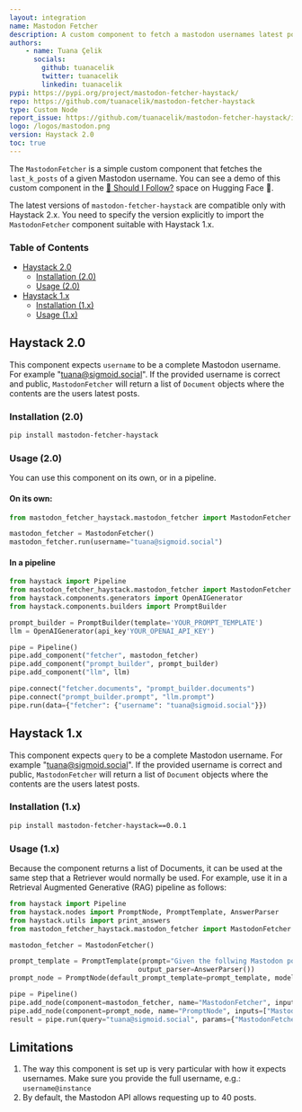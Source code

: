 ```yaml
---
layout: integration
name: Mastodon Fetcher
description: A custom component to fetch a mastodon usernames latest posts
authors:
    - name: Tuana Çelik
      socials:
        github: tuanacelik
        twitter: tuanacelik
        linkedin: tuanacelik
pypi: https://pypi.org/project/mastodon-fetcher-haystack/
repo: https://github.com/tuanacelik/mastodon-fetcher-haystack
type: Custom Node
report_issue: https://github.com/tuanacelik/mastodon-fetcher-haystack/issues
logo: /logos/mastodon.png
version: Haystack 2.0
toc: true
---
```

The `MastodonFetcher` is a simple custom component that fetches the `last_k_posts` of a given Mastodon username.
You can see a demo of this custom component in the [🦄 Should I Follow?](https://huggingface.co/spaces/deepset/should-i-follow) space on Hugging Face 🤗.

The latest versions of `mastodon-fetcher-haystack` are compatible only with Haystack 2.x. You need to specify the version explicitly to import the `MastodonFetcher` component suitable with Haystack 1.x.

### **Table of Contents**

- [Haystack 2.0](#haystack-20)
  - [Installation (2.0)](#installation-20)
  - [Usage (2.0)](#usage-20)
- [Haystack 1.x](#haystack-1x)
  - [Installation (1.x)](#installation-1x)
  - [Usage (1.x)](#usage-1x)

## Haystack 2.0
This component expects `username` to be a complete Mastodon username. For example "tuana@sigmoid.social". If the provided username is correct and public, `MastodonFetcher` will return a list of `Document` objects where the contents are the users latest posts.

### Installation (2.0)
```bash
pip install mastodon-fetcher-haystack
```

### Usage (2.0)
You can use this component on its own, or in a pipeline.

#### On its own:
```python
from mastodon_fetcher_haystack.mastodon_fetcher import MastodonFetcher

mastodon_fetcher = MastodonFetcher()
mastodon_fetcher.run(username="tuana@sigmoid.social")
```
#### In a pipeline

```python
from haystack import Pipeline
from mastodon_fetcher_haystack.mastodon_fetcher import MastodonFetcher
from haystack.components.generators import OpenAIGenerator
from haystack.components.builders import PromptBuilder

prompt_builder = PromptBuilder(template='YOUR_PROMPT_TEMPLATE')
llm = OpenAIGenerator(api_key'YOUR_OPENAI_API_KEY')

pipe = Pipeline()
pipe.add_component("fetcher", mastodon_fetcher)
pipe.add_component("prompt_builder", prompt_builder)
pipe.add_component("llm", llm)

pipe.connect("fetcher.documents", "prompt_builder.documents")
pipe.connect("prompt_builder.prompt", "llm.prompt")
pipe.run(data={"fetcher": {"username": "tuana@sigmoid.social"}})
```

## Haystack 1.x  

This component expects `query` to be a complete Mastodon username. For example "tuana@sigmoid.social". If the provided username is correct and public, `MastodonFetcher` will return a list of `Document` objects where the contents are the users latest posts.

### Installation (1.x)

```bash
pip install mastodon-fetcher-haystack==0.0.1
```

### Usage (1.x)

Because the component returns a list of Documents, it can be used at the same step that a Retriever would normally be used. For example, use it in a Retrieval Augmented Generative (RAG) pipeline as follows:

```python
from haystack import Pipeline
from haystack.nodes import PromptNode, PromptTemplate, AnswerParser
from haystack.utils import print_answers
from mastodon_fetcher_haystack.mastodon_fetcher import MastodonFetcher

mastodon_fetcher = MastodonFetcher()

prompt_template = PromptTemplate(prompt="Given the follwing Mastodon posts stream, create a short summary of the topics the account posts about. Mastodon posts stream: {join(documents)};\n Answer:", 
                                output_parser=AnswerParser())
prompt_node = PromptNode(default_prompt_template=prompt_template, model_name_or_path="text-davinci-003", api_key=YOUR_OPENAI_API_KEY)

pipe = Pipeline()
pipe.add_node(component=mastodon_fetcher, name="MastodonFetcher", inputs=["Query"])
pipe.add_node(component=prompt_node, name="PromptNode", inputs=["MastodonFetcher"])
result = pipe.run(query="tuana@sigmoid.social", params={"MastodonFetcher": {"last_k_posts": 3}})
```

## Limitations
1. The way this component is set up is very particular with how it expects usernames. Make sure you provide the full username, e.g.: `username@instance`
2. By default, the Mastodon API allows requesting up to 40 posts.
